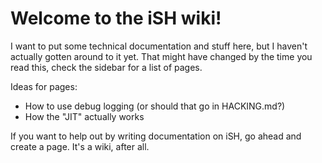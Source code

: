# Welcome to the iSH wiki!

I want to put some technical documentation and stuff here, but I haven't actually gotten around to it yet. That might have changed by the time you read this, check the sidebar for a list of pages.

Ideas for pages:

* How to use debug logging (or should that go in HACKING.md?)
* How the "JIT" actually works

If you want to help out by writing documentation on iSH, go ahead and create 
a page. It's a wiki, after all.
